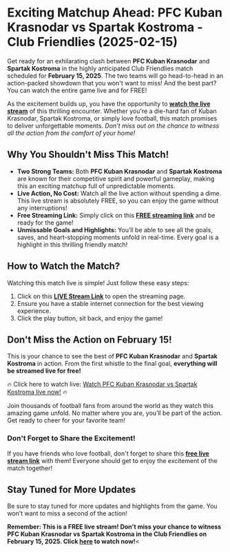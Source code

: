 # Exciting Matchup Ahead: PFC Kuban Krasnodar vs Spartak Kostroma - Club Friendlies (2025-02-15)

Get ready for an exhilarating clash between **PFC Kuban Krasnodar** and **Spartak Kostroma** in the highly anticipated Club Friendlies match scheduled for **February 15, 2025**. The two teams will go head-to-head in an action-packed showdown that you won't want to miss! And the best part? You can watch the entire game live and for FREE!

As the excitement builds up, you have the opportunity to **[watch the live stream](https://tinyurl.com/livestreamfreeo?st=PFC+Kuban+Krasnodar+vs+Spartak+Kostroma&si=ghc)** of this thrilling encounter. Whether you're a die-hard fan of Kuban Krasnodar, Spartak Kostroma, or simply love football, this match promises to deliver unforgettable moments. _Don't miss out on the chance to witness all the action from the comfort of your home!_

## Why You Shouldn't Miss This Match!

- **Two Strong Teams:** Both **PFC Kuban Krasnodar** and **Spartak Kostroma** are known for their competitive spirit and powerful gameplay, making this an exciting matchup full of unpredictable moments.
- **Live Action, No Cost:** Watch all the live action without spending a dime. This live stream is absolutely FREE, so you can enjoy the game without any interruptions!
- **Free Streaming Link:** Simply click on this [**FREE streaming link**](https://tinyurl.com/livestreamfreeo?st=PFC+Kuban+Krasnodar+vs+Spartak+Kostroma&si=ghc) and be ready for the game!
- **Unmissable Goals and Highlights:** You’ll be able to see all the goals, saves, and heart-stopping moments unfold in real-time. Every goal is a highlight in this thrilling friendly match!

## How to Watch the Match?

Watching this match live is simple! Just follow these easy steps:

1. Click on this [**LIVE Stream Link**](https://tinyurl.com/livestreamfreeo?st=PFC+Kuban+Krasnodar+vs+Spartak+Kostroma&si=ghc) to open the streaming page.
2. Ensure you have a stable internet connection for the best viewing experience.
3. Click the play button, sit back, and enjoy the game!

## Don't Miss the Action on February 15!

This is your chance to see the best of **PFC Kuban Krasnodar** and **Spartak Kostroma** in action. From the first whistle to the final goal, **everything will be streamed live for free!**

🔥 Click here to watch live: [Watch PFC Kuban Krasnodar vs Spartak Kostroma live now!](https://tinyurl.com/livestreamfreeo?st=PFC+Kuban+Krasnodar+vs+Spartak+Kostroma&si=ghc) 🔥

Join thousands of football fans from around the world as they watch this amazing game unfold. No matter where you are, you’ll be part of the action. Get ready to cheer for your favorite team!

### Don't Forget to Share the Excitement!

If you have friends who love football, don't forget to share this [**free live stream link**](https://tinyurl.com/livestreamfreeo?st=PFC+Kuban+Krasnodar+vs+Spartak+Kostroma&si=ghc) with them! Everyone should get to enjoy the excitement of the match together!

## Stay Tuned for More Updates

Be sure to stay tuned for more updates and highlights from the game. You won’t want to miss a second of the action!

**Remember: This is a FREE live stream! Don't miss your chance to witness PFC Kuban Krasnodar vs Spartak Kostroma in the Club Friendlies on February 15, 2025. Click [here](https://tinyurl.com/livestreamfreeo?st=PFC+Kuban+Krasnodar+vs+Spartak+Kostroma&si=ghc) to watch now!**\<
